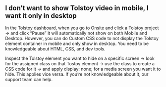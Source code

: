 ## I don’t want to show Tolstoy video in mobile, I want it only in desktop

In the Tolstoy dashboard, when you go to Onsite and click a Tolstoy project -> and click “Pause” it will automatically not show on both Mobile and Desktop. However, you can do Custom CSS code to not display the Tolstoy element container in mobile and only show in desktop. You need to be knowledgeable about HTML, CSS, and dev tools.

Inspect the Tolstoy element you want to hide on a specific screen -> look for the assigned class on that Tostoy element -> use the class to create a CSS code for it -> and apply display: none; for a media screen you want it to hide. This applies vice versa. If you’re not knowledgeable about it, our support team can help.
